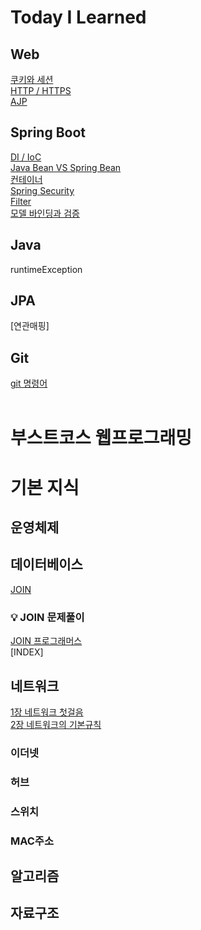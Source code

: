 # Today I Learned
## Web
[쿠키와 세션](https://github.com/hwang11/TIL/blob/master/WEB/%EC%BF%A0%ED%82%A4%EC%99%80%EC%84%B8%EC%85%98.md)  
[HTTP / HTTPS](https://github.com/hwang11/TIL/blob/master/WEB/HTTP%EC%99%80%20HTTPS.md)  
[AJP](https://github.com/hwang11/TIL/blob/master/WEB/AJP.md)  

## Spring Boot
[DI / IoC](https://github.com/hwang11/TIL/blob/master/SpringBoot/IoC%20%26%20DI.md)    
[Java Bean VS Spring Bean](https://github.com/hwang11/TIL/blob/master/SpringBoot/Java%20Bean%20VS%20Spring%20Bean.md)    
[컨테이너](https://github.com/hwang11/TIL/blob/master/SpringBoot/Container.md)  
[Spring Security](https://github.com/hwang11/TIL/blob/master/SpringBoot/Spring%20Security.md)  
[Filter](https://github.com/hwang11/TIL/blob/master/SpringBoot/Filter.md)  
[모델 바인딩과 검증](https://github.com/hwang11/TIL/blob/master/SpringBoot/%EB%AA%A8%EB%8D%B8%20%EB%B0%94%EC%9D%B8%EB%94%A9%EA%B3%BC%20%EA%B2%80%EC%A6%9D.md)  


## Java  
runtimeException
## JPA  
[연관매핑]  
## Git  
[git 명령어](https://github.com/hwang11/TIL/blob/master/git/git%EB%AA%85%EB%A0%B9%EC%96%B4.md)
<br>
<br>
# 부스트코스 웹프로그래밍  

# 기본 지식
## 운영체제
## 데이터베이스
[JOIN](https://github.com/hwang11/TIL/blob/master/%EB%8D%B0%EC%9D%B4%ED%84%B0%EB%B2%A0%EC%9D%B4%EC%8A%A4/JOIN.md)  
### 💡 JOIN 문제풀이  
[JOIN 프로그래머스](https://github.com/hwang11/TIL/blob/master/%EB%8D%B0%EC%9D%B4%ED%84%B0%EB%B2%A0%EC%9D%B4%EC%8A%A4/JOIN_programmers.md)  
[INDEX]
## 네트워크
[1장 네트워크 첫걸음](https://github.com/hwang11/TIL/blob/master/%EB%84%A4%ED%8A%B8%EC%9B%8C%ED%81%AC/1%EC%9E%A5%20%EB%84%A4%ED%8A%B8%EC%9B%8C%ED%81%AC%20%EC%B2%AB%EA%B1%B8%EC%9D%8C.md)  
[2장 네트워크의 기본규칙](https://github.com/hwang11/TIL/blob/master/%EB%84%A4%ED%8A%B8%EC%9B%8C%ED%81%AC/2%EC%9E%A5%20%EB%84%A4%ED%8A%B8%EC%9B%8C%ED%81%AC%EC%9D%98%20%EA%B8%B0%EB%B3%B8%20%EA%B7%9C%EC%B9%99.md)

### 이더넷  
### 허브
### 스위치
### MAC주소  
## 알고리즘
## 자료구조
